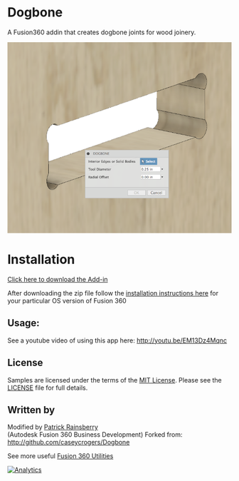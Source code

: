 # Dogbone
A Fusion360 addin that creates dogbone joints for wood joinery.

![Dogbone Cover](./Resources/cover_image.png)

# Installation
[Click here to download the Add-in](https://github.com/tapnair/Dogbone/releases/download/v1.0/Dogbone.zip)

After downloading the zip file follow the [installation instructions here](https://tapnair.github.io/installation.html) for your particular OS version of Fusion 360 

## Usage:

See a youtube video of using this app here:
http://youtu.be/EM13Dz4Mqnc

## License
Samples are licensed under the terms of the [MIT License](http://opensource.org/licenses/MIT). Please see the [LICENSE](LICENSE) file for full details.

## Written by

Modified by [Patrick Rainsberry](https://twitter.com/prrainsberry) <br /> (Autodesk Fusion 360 Business Development)
Forked from: http://github.com/caseycrogers/Dogbone

See more useful [Fusion 360 Utilities](https://tapnair.github.io/index.html)

[![Analytics](https://ga-beacon.appspot.com/UA-41076924-3/dogbone)](https://github.com/igrigorik/ga-beacon)
